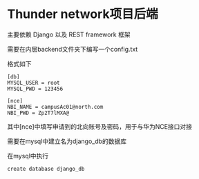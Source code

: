 # Thunder network项目后端
主要依赖 Django 以及 REST framework 框架

需要在内层backend文件夹下编写一个config.txt

格式如下

```
[db]
MYSQL_USER = root
MYSQL_PWD = 123456

[nce] 
NBI_NAME = campusAc01@north.com
NBI_PWD = Zp2T7lMXA@
```

其中[nce]中填写申请到的北向账号及密码，用于与华为NCE接口对接

需要在mysql中建立名为django_db的数据库

在mysql中执行

```
create database django_db
```

